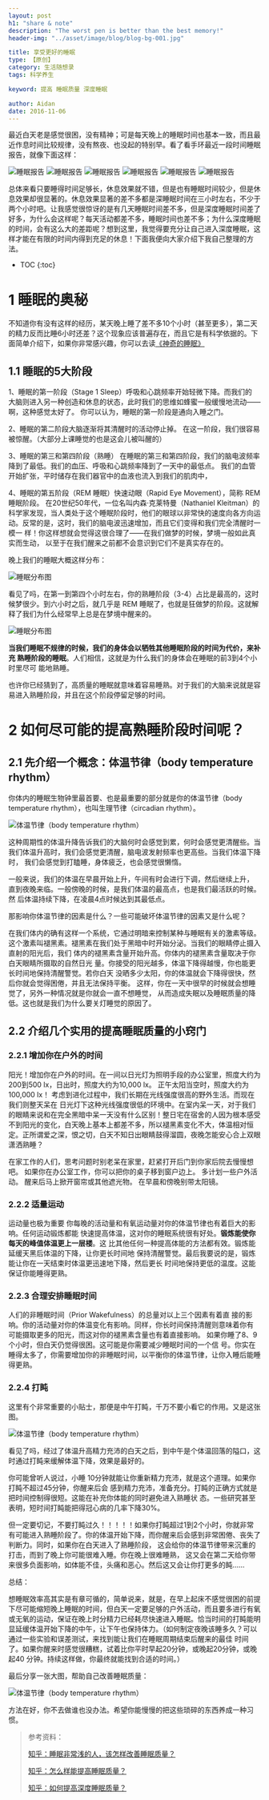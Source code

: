 ```yaml
---
layout: post
h1: "share & note"
description: "The worst pen is better than the best memory!"
header-img: "../asset/image/blog/blog-bg-001.jpg"

title: 享受更好的睡眠
type: 【原创】
category: 生活随想录
tags: 科学养生

keyword: 提高 睡眠质量 深度睡眠 

author: Aidan
date: 2016-11-06
---
```


最近白天老是感觉很困，没有精神；可是每天晚上的睡眠时间也基本一致，而且最近作息时间比较规律，没有熬夜、也没起的特别早。看了看手环最近一段时间睡眠报告，就像下面这样：

![睡眠报告](../asset/image/blog/2016-11-06-enjoy-better-sleep/001.png "group-picture") 
![睡眠报告](../asset/image/blog/2016-11-06-enjoy-better-sleep/002.png "group-picture") 
![睡眠报告](../asset/image/blog/2016-11-06-enjoy-better-sleep/003.png "group-picture") 
![睡眠报告](../asset/image/blog/2016-11-06-enjoy-better-sleep/004.png "group-picture") 
![睡眠报告](../asset/image/blog/2016-11-06-enjoy-better-sleep/005.png "group-picture") 
![睡眠报告](../asset/image/blog/2016-11-06-enjoy-better-sleep/007.png "group-picture")

总体来看只要睡得时间足够长，休息效果就不错，但是也有睡眠时间较少，但是休息效果却很显著的。休息效果显著的差不多都是深睡眠时间在三小时左右，不少于两个小时吧。让我感觉很惊讶的是有几天睡眠时间差不多，但是深度睡眠时间差了好多，为什么会这样呢？每天活动都差不多，睡眠时间也差不多；为什么深度睡眠的时间，会有这么大的差距呢？想到这里，我觉得要充分让自己进入深度睡眠，这样才能在有限的时间内得到充足的休息！下面我便向大家介绍下我自己整理的方法。

* TOC
{:toc}

# 1 睡眠的奥秘

不知道你有没有这样的经历，某天晚上睡了差不多10个小时（甚至更多），第二天的精力反而比睡6小时还差？这个现象应该普遍存在，而且它是有科学依据的。下面简单介绍下，如果你非常感兴趣，你可以去读[《神奇的睡眠》](https://book.douban.com/subject/1194180/)

## 1.1 睡眠的5大阶段

1、睡眠的第一阶段（Stage 1 Sleep）呼吸和心跳频率开始轻微下降。而我们的 大脑则进入另一种创造和休息的状态，此时我们的思维如蜂蜜一般缓慢地流动——啊，这种感觉太好了。 你可以认为，睡眠的第一阶段是通向入睡之门。

2、睡眠的第二阶段大脑逐渐将其清醒时的活动停止掉。 在这一阶段，我们很容易被惊醒。（大部分上课睡觉的也是这会儿被叫醒的）

3、睡眠的第三和第四阶段（熟睡） 在睡眠的第三和第四阶段，我们的脑电波频率降到了最低。我们的血压、呼吸和心跳频率降到了一天中的最低点。 我们的血管开始扩张，平时储存在我们器官中的血液也流入到我们的肌肉中，

4、睡眠的第五阶段（REM 睡眠）快速动眼（Rapid Eye Movement），简称 REM 睡眠阶段。 在20世纪50年代，一位名叫内森·克莱特曼（Nathaniel Kleitman）的科学家发现，当人类处于这个睡眠阶段时，他们的眼球以非常快的速度向各方向运动。反常的是，这时，我们的脑电波迅速增加，而且它们变得和我们完全清醒时一模一 样！你这样想就会觉得这很合理了——在我们做梦的时候，梦境一般如此真实而生动， 以至于在我们醒来之前都不会意识到它们不是真实存在的。

晚上我们的睡眠大概这样分布：

![睡眠分布图](../asset/image/blog/2016-11-06-enjoy-better-sleep/008.png)

看见了吗，在第一到第四个小时左右，你的熟睡阶段（3-4）占比是最高的，这时候梦很少。到六小时之后，就几乎是 REM 睡眠了，也就是狂做梦的阶段。这就解释了我们为什么经常早上总是在梦境中醒来的。

![睡眠分布图](../asset/image/blog/2016-11-06-enjoy-better-sleep/009.png)

**当我们睡眠不规律的时候，我们的身体会以牺牲其他睡眠阶段的时间为代价，来补充 熟睡阶段的睡眠**。人们相信，这就是为什么我们的身体会在睡眠的前3到4个小时里尽可 能地熟睡。

也许你已经猜到了，高质量的睡眠就意味着容易睡熟。对于我们的大脑来说就是容 易进入熟睡阶段，并且在这个阶段停留足够的时间。

# 2 如何尽可能的提高熟睡阶段时间呢？

## 2.1 先介绍一个概念：体温节律（body temperature rhythm）

你体内的睡眠生物钟里最首要、也是最重要的部分就是你的体温节律（body temperature rhythm），也叫生理节律（circadian rhythm）。

![体温节律（body temperature rhythm）](../asset/image/blog/2016-11-06-enjoy-better-sleep/010.png)

这种周期性的体温升降告诉我们的大脑何时会感觉到累，何时会感觉更清醒些。当 我们体温升高时，我们会感觉更清醒，脑电波发射频率也更高些。当我们体温下降时， 我们会感觉到打瞌睡，身体疲乏，也会感觉很懒惰。

一般来说，我们的体温在早晨开始上升，午间有时会进行下调，然后继续上升， 直到夜晚来临。一般傍晚的时候，是我们体温的最高点，也是我们最活跃的时候。然 后体温持续下降，在凌晨4点时候达到其最低点。

那影响你体温节律的因素是什么？一些可能破坏体温节律的因素又是什么呢？ 

在我们体内的确有这样一个系统，它通过明暗来控制某种与睡眠有关的激素等级。这个激素叫褪黑素。褪黑素在我们处于黑暗中时开始分泌。当我们的眼睛停止摄入直射的阳光后，我们 体内的褪黑素含量开始升高。你体内的褪黑素含量取决于你白天眼睛所摄取的自然日光 量。你接受的阳光越多，体温下降得越慢，你也能更长时间地保持清醒警觉。若你白天 没晒多少太阳，你的体温就会下降得很快，然后你就会觉得困倦，并且无法保持平衡。 这样，你在一天中很早的时候就会想睡觉了，另外一种情况就是你就会一直不想睡觉， 从而造成失眠以及睡眠质量的降低。这也就是我们为什么要关灯睡觉的原因了。

## 2.2 介绍几个实用的提高睡眠质量的小窍门

### 2.2.1 增加你在户外的时间

阳光！增加你在户外的时间。在一间以日光灯为照明手段的办公室里，照度大约为200到500 lx，日出时，照度大约为10,000 lx。 正午太阳当空时，照度大约为100,000 lx！ 考虑到进化过程中，我们长期在光线强度很高的野外生活。而现在我们则整天呆在 日光灯下这种光线强度很低的环境中。在室内呆一天，对于我们的眼睛来说和在完全黑暗中呆一天没有什么区别！整日宅在宿舍的人因为根本感受不到阳光的变化，白天晚上基本上都差不多，所以褪黑素变化不大，体温相对恒定。正所谓爱之深，恨之切，白天不知日出眼睛鼓得溜圆，夜晚怎能安心合上双眼潇洒熟睡？ 

在家工作的人们，思考问题时别老呆在家里，赶紧打开后门到你家后院去慢慢想吧。 如果你在办公室工作，你可以把你的桌子移到窗户边上。 多计划一些户外活动。 醒来后马上掀开窗帘或其他遮光物。 在早晨和傍晚别带太阳镜。

### 2.2.2 适量运动

运动量也极为重要 你每晚的活动量和有氧运动量对你的体温节律也有着巨大的影响。任何运动锻炼都能 快速提高体温，这对你的睡眠系统很有好处。**锻炼能使你每天的峰值体温更上一层楼**。这 比其他任何一种提高体能的方法都有效。锻炼能延缓天黑后体温的下降，让你更长时间地 保持清醒警觉。最后我要说的是，锻炼能让你在一天结束时体温更迅速地下降，然后更长 时间地保持更低的温度。这能保证你能睡得更熟。 

### 2.2.3 合理安排睡眠时间 

人们的非睡眠时间（Prior Wakefulness）的总量对以上三个因素有着直 接的影响。你的活动量对你的体温变化有影响。同样，你长时间保持清醒则意味着你有 可能摄取更多的阳光，而这对你的褪黑素含量也有着直接影响。 如果你睡了8、9个小时，但白天仍觉得很困。这可能是你需要减少睡眠时间的一个信 号。你实在睡得太多了，你需要增加你的非睡眠时间，以平衡你的体温节律，让你入睡后能睡得更熟。

### 2.2.4 打盹

这里有个非常重要的小贴士，那便是中午打盹，千万不要小看它的作用。又是这张图。

![体温节律（body temperature rhythm）](../asset/image/blog/2016-11-06-enjoy-better-sleep/010.png)

看见了吗，经过了体温升高精力充沛的白天之后，到中午是个体温回落的隘口，这时通过打盹来缓解体温下降，效果是最好的。

你可能曾听人说过，小睡 10分钟就能让你重新精力充沛，就是这个道理。如果你打盹不超过45分钟，你醒来后会 感到精力充沛，准备充分。打盹的正确方式就是把时间控制得很短。这能在补充你体能的同时避免进入熟睡状 态。一些研究甚至表明，短时间打盹能把得冠心病的几率下降30%。 

但一定要切记，不要打盹过久！！！！！如果你打盹超过1到2个小时，你就非常有可能进入熟睡阶段了。你的体温开始下降，而你醒来后会感到非常困倦、丧失了判断力。同时，如果你在白天进入了熟睡阶段， 这会给你的体温节律带来沉重的打击，而到了晚上你可能很难入睡。你在晚上很难睡熟， 这又会在第二天给你带来很多负面影响，如体能不佳，头痛和恶心。然后这又会让你打更多的盹……


总结：

想睡眠效率高其实是有章可循的，简单说来，就是，在早上起床不感觉很困的前提下尽可能缩短晚上睡眠的时间，但白天一定要足够的户外活动，而且要多进行有氧或无氧的运动，保证在晚上时分精力已经耗尽快速进入睡眠。恰当时间的打盹能明显延缓体温开始下降的中午，让下午也保持体力。（如何制定夜晚该睡多久？可以通过一些实验和误差测试，来找到能让我们在睡眠周期结束后醒来的最佳 时间了。如果你醒来时感觉很糟糕，试着比你平时早起20分钟，或晚起20分钟，或晚起40 分钟。持续这样做，你最终就能找到合适的时间。）

最后分享一张大图，帮助自己改善睡眠质量：

![体温节律（body temperature rhythm）](../asset/image/blog/2016-11-06-enjoy-better-sleep/001.jpg)

方法在好，你不去做谁也没办法。希望你能慢慢的把这些琐碎的东西养成一种习惯。

>参考资料：
>
> [知乎：睡眠非常浅的人，该怎样改善睡眠质量？](https://www.zhihu.com/question/19575624)
>
> [知乎：怎么样能提高睡眠质量？](https://www.zhihu.com/question/20057785)
>
> [知乎：如何提高深度睡眠质量？](https://www.zhihu.com/question/21367788)